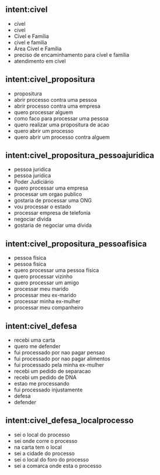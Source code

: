 ## intent:civel
- cível
- civel
- Cível e Família
- civel e familia
- Área Cível e Família
- preciso de encaminhamento para cível e família
- atendimento em cível

## intent:civel_propositura
- propositura
- abrir processo contra uma pessoa
- abrir processo contra uma empresa
- quero processar alguem
- como faco para processar uma pessoa
- quero realizar uma propositura de acao
- quero abrir um processo
- quero abrir um processo contra alguem
  
  
## intent:civel_propositura_pessoajuridica
- pessoa juridica
- pessoa jurídica
- Poder Judiciário
- quero processar uma empresa 
- processar um orgao publico
- gostaria de processar uma ONG
- vou processar o estado
- processar empresa de telefonia 
- negociar divida
- gostaria de negociar uma dívida

## intent:civel_propositura_pessoafisica
- pessoa física
- pessoa fisica
- quero processar uma pessoa física
- quero processar vizinho
- quero processar um amigo
- processar meu marido
- processar meu ex-marido
- processar minha ex-mulher
- processar meu companheiro

## intent:civel_defesa
- recebi uma carta  
- quero me defender
- fui processado por nao pagar pensao 
- fui processado por nao pagar alimentos 
- fui processado pela minha ex-mulher
- recebi um pedido de separacao 
- recebi um pedido de DNA 
- estao me processando 
- fui processado injustamente
- defesa
- defender

## intent:civel_defesa_localprocesso
- sei o local do processo 
- sei onde corre o processo 
- na carta tem o local 
- sei a cidade do processo 
- sei o local do foro do processo 
- sei a comarca onde esta o processo
